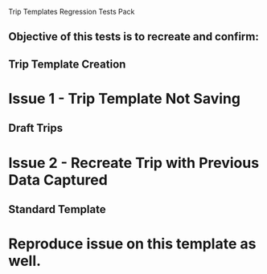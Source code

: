 Trip Templates Regression Tests Pack

## Objective of this tests is to recreate and confirm:

## Trip Template Creation
# Issue 1 - Trip Template Not Saving 

## Draft Trips
# Issue 2 - Recreate Trip with Previous Data Captured

## Standard Template
# Reproduce issue on this template as well.